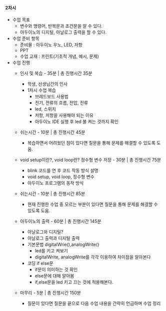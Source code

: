 #### 2차시
+ 수업 목표 
    + 변수와 명령어, 반복문과 조건문을 알 수 있다.
    + 아두이노의 디지털, 아날로그 출력을 할 수 있다.
+ 수업 준비 항목
    + 준비물 : 아두이노 우노, LED, 저항
    + PPT
    + 수업 교재 : 프린트(기초적 개념, 예시, 문제)
+ 수업 진행
    + 인사 및 복습 - 35분 | 총 진행시간 35분
        + 학생, 선생님간의 인사
        + 1차시 수업 복습
            + 브레드보드 사용법
            + 전기, 전류의 흐름, 전압, 전류
            + led, 스위치
            + 저항, 저항을 사용해야 되는 이유
            + 아두이노 IDE 실행 후 led 불 켜는 것까지 확인
    + 쉬는시간 - 10분 | 총 진행시간 45분
        + 복습하면서 어려웠던 점이 있다면 질문을 통해 문제를 해결할 수 있도록 도움.
    + void setup이란?, void loop란? 정수형 변수 저장 - 30분 | 총 진행시간 75분 
        + blink 코드를 연 후 코드 작동 방식 설명
        + void setup, void loop, 정수형 변수
        + 아두이노 프로그램의 동작 방식
    + 쉬는시간 - 10분 | 총 진행시간 85분 
        + 현재 진행한 수업 중 모르는 부분이 있다면 질문을 통해 문제를 해결할 수 있도록 도움.

    + 아두이노의 출력 - 60분 | 총 진행시간 145분
        + 아날로그와 디지털?
        + 아날로그 출력과 디지털 출력
        + 기본문법 digitalWrie(),analogWrite()
            + led를 키고 켜보기
            + digitalWrite, analogWrite를 각각 이용하여 차이점을 알아본다
        + 코딩 if else문
            + if문이 의미하는 것 확인
            + else문에 대해 알아봄
            + if,else문을 led 키고 끄는 것에 적용해본다.
    + 마무리 - 5분 | 총 진행시간 150분
        + 질문이 있다면 질문을 끝으로 다음 수업 내용을 간략히 언급하며 수업 정리